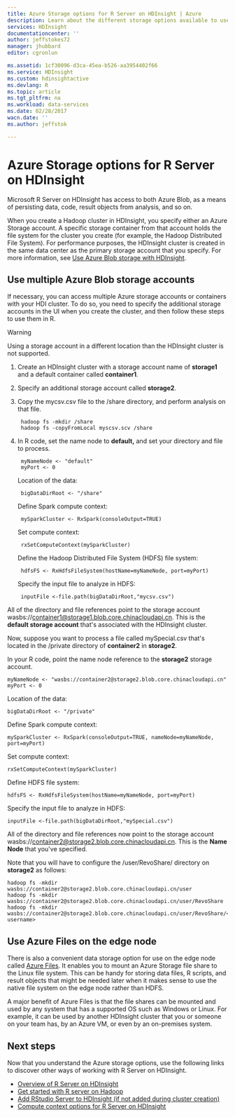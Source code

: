 ```yaml
---
title: Azure Storage options for R Server on HDInsight | Azure
description: Learn about the different storage options available to users with R Server on HDInsight
services: HDInsight
documentationcenter: ''
author: jeffstokes72
manager: jhubbard
editor: cgronlun

ms.assetid: 1cf30096-d3ca-45ea-b526-aa3954402f66
ms.service: HDInsight
ms.custom: hdinsightactive
ms.devlang: R
ms.topic: article
ms.tgt_pltfrm: na
ms.workload: data-services
ms.date: 02/28/2017
wacn.date: ''
ms.author: jeffstok

---
```

# Azure Storage options for R Server on HDInsight
Microsoft R Server on HDInsight has access to both Azure Blob, as a means of persisting data, code, result objects from analysis, and so on.

When you create a Hadoop cluster in HDInsight, you specify either an Azure Storage account. A specific storage container from that account holds the file system for the cluster you create (for example, the Hadoop Distributed File System). For performance purposes, the HDInsight cluster is created in the same data center as the primary storage account that you specify. For more information, see [Use Azure Blob storage with HDInsight](hdinsight-hadoop-use-blob-storage.md "Use Azure Blob storage with HDInsight").   

## Use multiple Azure Blob storage accounts
If necessary, you can access multiple Azure storage accounts or containers with your HDI cluster. To do so, you need to specify the additional storage accounts in the UI when you create the cluster, and then follow these steps to use them in R.

> [!WARNING]
> Using a storage account in a different location than the HDInsight cluster is not supported.

1. Create an HDInsight cluster with a storage account name of **storage1** and a default container called **container1**.
2. Specify an additional storage account called **storage2**.  
3. Copy the mycsv.csv file to the /share directory, and perform analysis on that file.  

        hadoop fs -mkdir /share
        hadoop fs -copyFromLocal myscsv.scv /share  

4. In R code, set the name node to **default,** and set your directory and file to process.  

        myNameNode <- "default"
        myPort <- 0

    Location of the data:  

        bigDataDirRoot <- "/share"  

    Define Spark compute context:

        mySparkCluster <- RxSpark(consoleOutput=TRUE)

    Set compute context:

        rxSetComputeContext(mySparkCluster)

    Define the Hadoop Distributed File System (HDFS) file system:

        hdfsFS <- RxHdfsFileSystem(hostName=myNameNode, port=myPort)

    Specify the input file to analyze in HDFS:

        inputFile <-file.path(bigDataDirRoot,"mycsv.csv")

All of the directory and file references point to the storage account wasbs://container1@storage1.blob.core.chinacloudapi.cn. This is the **default storage account** that's associated with the HDInsight cluster.

Now, suppose you want to process a file called mySpecial.csv that's located in the  /private directory of **container2** in **storage2**.

In your R code, point the name node reference to the **storage2** storage account.

````
myNameNode <- "wasbs://container2@storage2.blob.core.chinacloudapi.cn"
myPort <- 0
````

Location of the data:

````
bigDataDirRoot <- "/private"
````

Define Spark compute context:

````
mySparkCluster <- RxSpark(consoleOutput=TRUE, nameNode=myNameNode, port=myPort)
````

Set compute context:

````
rxSetComputeContext(mySparkCluster)
````

Define HDFS file system:

````
hdfsFS <- RxHdfsFileSystem(hostName=myNameNode, port=myPort)
````

Specify the input file to analyze in HDFS:

````
inputFile <-file.path(bigDataDirRoot,"mySpecial.csv")
````

All of the directory and file references now point to the storage account wasbs://container2@storage2.blob.core.chinacloudapi.cn. This is the **Name Node** that you've specified.

Note that you will have to configure the /user/RevoShare/<SSH username> directory on **storage2** as follows:

````
hadoop fs -mkdir wasbs://container2@storage2.blob.core.chinacloudapi.cn/user
hadoop fs -mkdir wasbs://container2@storage2.blob.core.chinacloudapi.cn/user/RevoShare
hadoop fs -mkdir wasbs://container2@storage2.blob.core.chinacloudapi.cn/user/RevoShare/<RDP username>
````

## Use Azure Files on the edge node
There is also a convenient data storage option for use on the edge node called [Azure Files](../storage/storage-how-to-use-files-linux.md "Azure Files"). It enables you to mount an Azure Storage file share to the Linux file system. This can be handy for storing data files, R scripts, and result objects that might be needed later when it makes sense to use the native file system on the edge node rather than HDFS.

A major benefit of Azure Files is that the file shares can be mounted and used by any system that has a supported OS such as Windows or Linux. For example, it can be used by another HDInsight cluster that you or someone on your team has, by an Azure VM, or even by an on-premises system.

## Next steps
Now that you understand the Azure storage options, use the following links to discover other ways of working with R Server on HDInsight.

* [Overview of R Server on HDInsight](hdinsight-hadoop-r-server-overview.md)
* [Get started with R server on Hadoop](hdinsight-hadoop-r-server-get-started.md)
* [Add RStudio Server to HDInsight (if not added during cluster creation)](hdinsight-hadoop-r-server-install-r-studio.md)
* [Compute context options for R Server on HDInsight](hdinsight-hadoop-r-server-compute-contexts.md)
